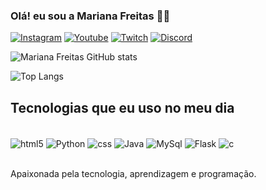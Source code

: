 
### Olá! eu sou a Mariana Freitas 🖐🏻

[![Instagram](https://img.shields.io/badge/Instagram-E4405F?style=for-the-badge&logo=instagram&logoColor=white)](https://www.instagram.com/m1_vulgomari/)
[![Youtube](https://img.shields.io/badge/YouTube-FF0000?style=for-the-badge&logo=youtube&logoColor=white)](https://www.youtube.com/@MarianaFreitas-uz6eh)
[![Twitch](https://img.shields.io/badge/Twitch-9146FF?style=for-the-badge&logo=twitch&logoColor=white)](https://www.twitch.tv/mari__coffee)
[![Discord](https://img.shields.io/badge/Discord-7289DA?style=for-the-badge&logo=discord&logoColor=white)](marigfr.714883664189849650)

![Mariana Freitas GitHub stats](https://github-readme-stats.vercel.app/api?username=MarianaFreitas02&show_icons=true&theme=dracula)

![Top Langs](https://github-readme-stats.vercel.app/api/top-langs/?username=MarianaFreitas02&hide_progress=true)

## Tecnologias que eu uso no meu dia

<div style="display: inline_block"><br/>
    <img align="center" alt="html5" src= "https://img.shields.io/badge/HTML5-E34F26?style=for-the-badge&logo=html5&logoColor=white"/>
    <img align="center" alt="Python" src= "https://img.shields.io/badge/Python-3776AB?style=for-the-badge&logo=python&logoColor=white"/>
    <img align="center" alt="css" src= "https://img.shields.io/badge/CSS-239120?&style=for-the-badge&logo=css3&logoColor=white"/>
    <img align="center" alt="Java" src= "https://img.shields.io/badge/Java-ED8B00?style=for-the-badge&logo=openjdk&logoColor=white"/>
    <img align="center" alt="MySql" src= "https://img.shields.io/badge/MySQL-00000F?style=for-the-badge&logo=mysql&logoColor=white"/>
    <img align="center" alt="Flask" src= "https://img.shields.io/badge/Flask-000000?style=for-the-badge&logo=flask&logoColor=white"/>
    <img align="center" alt="c" src= "https://img.shields.io/badge/C-00599C?style=for-the-badge&logo=c&logoColor=white"/>
    
</div><br/>

Apaixonada pela tecnologia, aprendizagem e programação.


